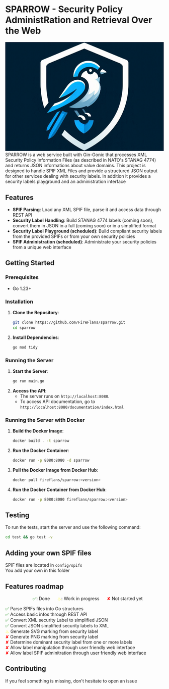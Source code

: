 # SPARROW - Security Policy AdministRation and Retrieval Over the Web 
![logo](documentation/assets/logo.jpg)
SPARROW is a web service built with Gin-Gonic that processes XML Security Policy Information Files (as described in NATO's STANAG 4774) and returns JSON informations about value domains. 
This project is designed to handle SPIF XML Files and provide a structured JSON output for other services dealing with security labels.
In addition it provides a security labels playground and an administration interface

## Features

- **SPIF Parsing**: Load any XML SPIF file, parse it and access data through REST API
- **Security Label Handling**: Build STANAG 4774 labels (coming soon), convert them in JSON in a full (coming soon) or in a simplified format
- **Security Label Playground (scheduled)**: Build compliant security labels from the provided SPIFs or from your own security policies
- **SPIF Administration (scheduled)**: Administrate your security policies from a unique web interface

## Getting Started

### Prerequisites

- Go 1.23+

### Installation

1. **Clone the Repository**:
   ```bash
   git clone https://github.com/FireFlans/sparrow.git
   cd sparrow
   ```
2. **Install Dependencies**:
   ```bash
   go mod tidy
   ```
### Running the Server
1. **Start the Server**:
   ```bash
   go run main.go
   ```
2. **Access the API**:
   - The server runs on `http://localhost:8080`.
   - To access API documentation, go to `http://localhost:8080/documentation/index.html`

### Running the Server with Docker
1. **Build the Docker Image**:
   ```bash
   docker build . -t sparrow
   ```
2. **Run the Docker Container**:
   ```bash
   docker run -p 8080:8080 -d sparrow
   ```
3. **Pull the Docker Image from Docker Hub**:
   ```bash
   docker pull fireflans/sparrow:<version>
   ```
4. **Run the Docker Container from Docker Hub**:
   ```bash
   docker run -p 8080:8080 fireflans/sparrow:<version>
   ```

## Testing
To run the tests, start the server and use the following command:
```bash
cd test && go test -v
```
## Adding your own SPIF files

SPIF files are located in `config/spifs`\
You add your own in this folder

## Features roadmap
<p style="text-align: center;">
  <span style="color:green;margin-left: 20px;">✅</span>: Done 
  <span style="color:yellow;margin-left: 20px;">♨</span>: Work in progress 
  <span style="color:red;margin-left: 20px;">✘</span> Not started yet 
</p>

<span style="color:green">✅</span> Parse SPIFs files into Go structures\
<span style="color:green">✅</span> Access basic infos through REST API\
<span style="color:green">✅</span> Convert XML security Label to simplified JSON\
<span style="color:green">✅</span> Convert JSON simplified security labels to XML\
<span style="color:yellow">♨</span> Generate SVG marking from security label\
<span style="color:red">✘</span> Generate PNG marking from security label\
<span style="color:red">✘</span> Determine dominant security label from one or more labels\
<span style="color:red">✘</span> Allow label manipulation through user friendly web interface\
<span style="color:red">✘</span> Allow label SPIF adminitration through user friendly web interface


## Contributing
If you feel something is missing, don't hesitate to open an issue
